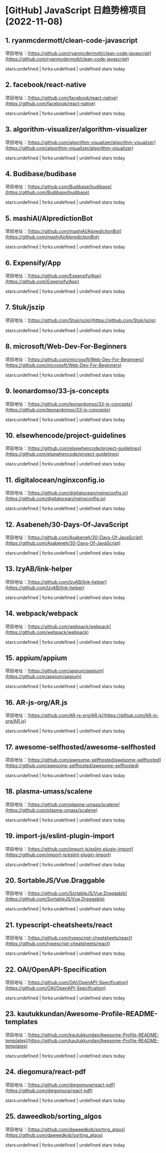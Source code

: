 # [GitHub] JavaScript 日趋势榜项目(2022-11-08)

## 1. ryanmcdermott/clean-code-javascript 

项目地址：[https://github.com/ryanmcdermott/clean-code-javascript](https://github.com/ryanmcdermott/clean-code-javascript)

stars:undefined | forks:undefined | undefined stars today 



## 2. facebook/react-native 

项目地址：[https://github.com/facebook/react-native](https://github.com/facebook/react-native)

stars:undefined | forks:undefined | undefined stars today 



## 3. algorithm-visualizer/algorithm-visualizer 

项目地址：[https://github.com/algorithm-visualizer/algorithm-visualizer](https://github.com/algorithm-visualizer/algorithm-visualizer)

stars:undefined | forks:undefined | undefined stars today 



## 4. Budibase/budibase 

项目地址：[https://github.com/Budibase/budibase](https://github.com/Budibase/budibase)

stars:undefined | forks:undefined | undefined stars today 



## 5. mashiAl/AIpredictionBot 

项目地址：[https://github.com/mashiAl/AIpredictionBot](https://github.com/mashiAl/AIpredictionBot)

stars:undefined | forks:undefined | undefined stars today 



## 6. Expensify/App 

项目地址：[https://github.com/Expensify/App](https://github.com/Expensify/App)

stars:undefined | forks:undefined | undefined stars today 



## 7. Stuk/jszip 

项目地址：[https://github.com/Stuk/jszip](https://github.com/Stuk/jszip)

stars:undefined | forks:undefined | undefined stars today 



## 8. microsoft/Web-Dev-For-Beginners 

项目地址：[https://github.com/microsoft/Web-Dev-For-Beginners](https://github.com/microsoft/Web-Dev-For-Beginners)

stars:undefined | forks:undefined | undefined stars today 



## 9. leonardomso/33-js-concepts 

项目地址：[https://github.com/leonardomso/33-js-concepts](https://github.com/leonardomso/33-js-concepts)

stars:undefined | forks:undefined | undefined stars today 



## 10. elsewhencode/project-guidelines 

项目地址：[https://github.com/elsewhencode/project-guidelines](https://github.com/elsewhencode/project-guidelines)

stars:undefined | forks:undefined | undefined stars today 



## 11. digitalocean/nginxconfig.io 

项目地址：[https://github.com/digitalocean/nginxconfig.io](https://github.com/digitalocean/nginxconfig.io)

stars:undefined | forks:undefined | undefined stars today 



## 12. Asabeneh/30-Days-Of-JavaScript 

项目地址：[https://github.com/Asabeneh/30-Days-Of-JavaScript](https://github.com/Asabeneh/30-Days-Of-JavaScript)

stars:undefined | forks:undefined | undefined stars today 



## 13. lzyAB/link-helper 

项目地址：[https://github.com/lzyAB/link-helper](https://github.com/lzyAB/link-helper)

stars:undefined | forks:undefined | undefined stars today 



## 14. webpack/webpack 

项目地址：[https://github.com/webpack/webpack](https://github.com/webpack/webpack)

stars:undefined | forks:undefined | undefined stars today 



## 15. appium/appium 

项目地址：[https://github.com/appium/appium](https://github.com/appium/appium)

stars:undefined | forks:undefined | undefined stars today 



## 16. AR-js-org/AR.js 

项目地址：[https://github.com/AR-js-org/AR.js](https://github.com/AR-js-org/AR.js)

stars:undefined | forks:undefined | undefined stars today 



## 17. awesome-selfhosted/awesome-selfhosted 

项目地址：[https://github.com/awesome-selfhosted/awesome-selfhosted](https://github.com/awesome-selfhosted/awesome-selfhosted)

stars:undefined | forks:undefined | undefined stars today 



## 18. plasma-umass/scalene 

项目地址：[https://github.com/plasma-umass/scalene](https://github.com/plasma-umass/scalene)

stars:undefined | forks:undefined | undefined stars today 



## 19. import-js/eslint-plugin-import 

项目地址：[https://github.com/import-js/eslint-plugin-import](https://github.com/import-js/eslint-plugin-import)

stars:undefined | forks:undefined | undefined stars today 



## 20. SortableJS/Vue.Draggable 

项目地址：[https://github.com/SortableJS/Vue.Draggable](https://github.com/SortableJS/Vue.Draggable)

stars:undefined | forks:undefined | undefined stars today 



## 21. typescript-cheatsheets/react 

项目地址：[https://github.com/typescript-cheatsheets/react](https://github.com/typescript-cheatsheets/react)

stars:undefined | forks:undefined | undefined stars today 



## 22. OAI/OpenAPI-Specification 

项目地址：[https://github.com/OAI/OpenAPI-Specification](https://github.com/OAI/OpenAPI-Specification)

stars:undefined | forks:undefined | undefined stars today 



## 23. kautukkundan/Awesome-Profile-README-templates 

项目地址：[https://github.com/kautukkundan/Awesome-Profile-README-templates](https://github.com/kautukkundan/Awesome-Profile-README-templates)

stars:undefined | forks:undefined | undefined stars today 



## 24. diegomura/react-pdf 

项目地址：[https://github.com/diegomura/react-pdf](https://github.com/diegomura/react-pdf)

stars:undefined | forks:undefined | undefined stars today 



## 25. daweedkob/sorting_algos 

项目地址：[https://github.com/daweedkob/sorting_algos](https://github.com/daweedkob/sorting_algos)

stars:undefined | forks:undefined | undefined stars today 




